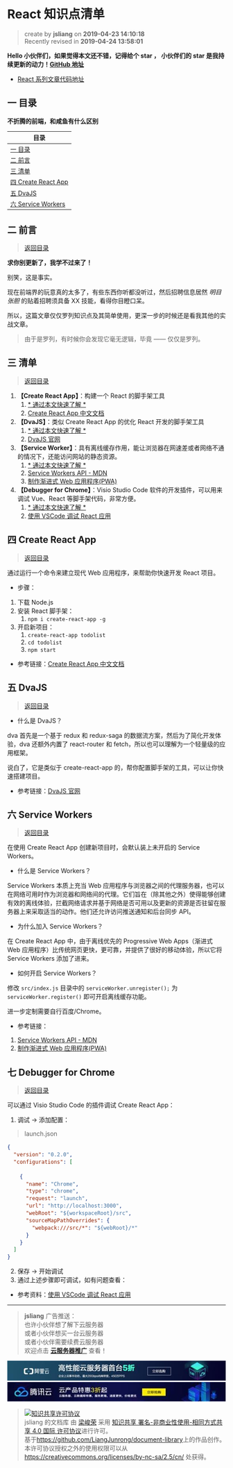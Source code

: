 React 知识点清单
===

> create by **jsliang** on **2019-04-23 14:10:18**   
> Recently revised in **2019-04-24 13:58:01**

**Hello 小伙伴们，如果觉得本文还不错，记得给个 **star** ， 小伙伴们的 **star** 是我持续更新的动力！[GitHub 地址](https://github.com/LiangJunrong/document-library/blob/master/JavaScript-library/React/ReactList.md)**

* [React 系列文章代码地址](https://github.com/LiangJunrong/React)

## <a name="chapter-one" id="chapter-one">一 目录</a>

**不折腾的前端，和咸鱼有什么区别**

| 目录 |
| --- | 
| [一 目录](#chapter-one) | 
| <a name="catalog-chapter-two" id="catalog-chapter-two"></a>[二 前言](#chapter-two) |
| <a name="catalog-chapter-three" id="catalog-chapter-three"></a>[三 清单](#chapter-three) |
| <a name="catalog-chapter-four" id="catalog-chapter-four"></a>[四 Create React App](#chapter-four) |
| <a name="catalog-chapter-five" id="catalog-chapter-five"></a>[五 DvaJS](#chapter-five) |
| <a name="catalog-chapter-six" id="catalog-chapter-six"></a>[六 Service Workers](#chapter-six) |

## <a name="chapter-two" id="chapter-two">二 前言</a>

> [返回目录](#chapter-one)

**求你别更新了，我学不过来了！**

别笑，这是事实。

现在前端界的玩意真的太多了，有些东西你听都没听过，然后招聘信息居然 *明目张胆* 的贴着招聘须具备 XX 技能，看得你目瞪口呆。

所以，这篇文章仅仅罗列知识点及其简单使用，更深一步的时候还是看我其他的实战文章。

> 由于是罗列，有时候你会发现它毫无逻辑，毕竟 —— 仅仅是罗列。

## <a name="chapter-three" id="chapter-three">三 清单</a>

> [返回目录](#chapter-one)

1. **【Create React App】**：构建一个 React 的脚手架工具
   1. [* 通过本文快速了解 *](#chapter-four)
   2. [Create React App 中文文档](https://www.html.cn/create-react-app/)
2. **【DvaJS】**：类似 Create React App 的优化 React 开发的脚手架工具
   1. [* 通过本文快速了解 *](#chapter-five)
   2. [DvaJS 官网](https://dvajs.com/)
3. **【Service Worker】**：具有离线缓存作用，能让浏览器在网速差或者网络不通的情况下，还能访问网站的静态资源。
   1. [* 通过本文快速了解 *](#chapter-six)
   2. [Service Workers API - MDN](https://developer.mozilla.org/zh-CN/docs/Web/API/Service_Worker_API)
   3. [制作渐进式 Web 应用程序(PWA)](https://www.html.cn/create-react-app/docs/making-a-progressive-web-app/)
4. **【Debugger for Chrome】**：Visio Studio Code 软件的开发插件，可以用来调试 Vue、React 等脚手架代码，非常方便。
   1. [* 通过本文快速了解 *](#chapter-seven)
   2. [使用 VSCode 调试 React 应用](https://zhuanlan.zhihu.com/p/30583784)

## <a name="chapter-four" id="chapter-four">四 Create React App</a>

> [返回目录](#chapter-one)

通过运行一个命令来建立现代 Web 应用程序，来帮助你快速开发 React 项目。

* 步骤：

1. 下载 Node.js
2. 安装 React 脚手架：
   1. `npm i create-react-app -g`
3. 开启新项目：
   1. `create-react-app todolist`
   2. `cd todolist`
   3. `npm start`

* 参考链接：[Create React App 中文文档](https://www.html.cn/create-react-app/)

## <a name="chapter-five" id="chapter-five">五 DvaJS</a>

> [返回目录](#chapter-one)

* 什么是 DvaJS？

dva 首先是一个基于 redux 和 redux-saga 的数据流方案，然后为了简化开发体验，dva 还额外内置了 react-router 和 fetch，所以也可以理解为一个轻量级的应用框架。

说白了，它是类似于 create-react-app 的，帮你配置脚手架的工具，可以让你快速搭建项目。

* 参考链接：[DvaJS 官网](https://dvajs.com/)

## <a name="chapter-six" id="chapter-six">六 Service Workers</a>

> [返回目录](#chapter-one)

在使用 Create React App 创建新项目时，会默认装上未开启的 Service Workers。

* 什么是 Service Workers？

Service Workers 本质上充当 Web 应用程序与浏览器之间的代理服务器，也可以在网络可用时作为浏览器和网络间的代理。它们旨在（除其他之外）使得能够创建有效的离线体验，拦截网络请求并基于网络是否可用以及更新的资源是否驻留在服务器上来采取适当的动作。他们还允许访问推送通知和后台同步 API。

* 为什么加入 Service Workers？

在 Create React App 中，由于离线优先的 Progressive Web Apps（渐进式 Web 应用程序）比传统网页更快，更可靠，并提供了很好的移动体验，所以它将 Service Workers 添加了进来。

* 如何开启 Service Workers？

修改 `src/index.js` 目录中的 `serviceWorker.unregister();` 为 `serviceWorker.register()` 即可开启离线缓存功能。

进一步定制需要自行百度/Chrome。

* 参考链接：

1. [Service Workers API - MDN](https://developer.mozilla.org/zh-CN/docs/Web/API/Service_Worker_API)
2. [制作渐进式 Web 应用程序(PWA)](https://www.html.cn/create-react-app/docs/making-a-progressive-web-app/)

## <a name="chapter-seven" id="chapter-seven">七 Debugger for Chrome</a>

> [返回目录](#chapter-one)

可以通过 Visio Studio Code 的插件调试 Create React App：

1. 调试 -> 添加配置：

> launch.json

```json
{
  "version": "0.2.0",
  "configurations": [
    
    {
      "name": "Chrome",
      "type": "chrome",
      "request": "launch",
      "url": "http://localhost:3000",
      "webRoot": "${workspaceRoot}/src",
      "sourceMapPathOverrides": {
        "webpack:///src/*": "${webRoot}/*"
      }
    }
  ]
}
```

2. 保存 -> 开始调试
3. 通过上述步骤即可调试，如有问题查看：

* 参考资料：[使用 VSCode 调试 React 应用](https://zhuanlan.zhihu.com/p/30583784)

---

> **jsliang** 广告推送：  
> 也许小伙伴想了解下云服务器  
> 或者小伙伴想买一台云服务器  
> 或者小伙伴需要续费云服务器  
> 欢迎点击 **[云服务器推广](https://github.com/LiangJunrong/document-library/blob/master/other-library/Monologue/%E7%A8%B3%E9%A3%9F%E8%89%B0%E9%9A%BE.md)** 查看！

[![图](../../public-repertory/img/z-small-seek-ali-3.jpg)](https://promotion.aliyun.com/ntms/act/qwbk.html?userCode=w7hismrh)
[![图](../../public-repertory/img/z-small-seek-tencent-2.jpg)](https://cloud.tencent.com/redirect.php?redirect=1014&cps_key=49f647c99fce1a9f0b4e1eeb1be484c9&from=console)

> <a rel="license" href="http://creativecommons.org/licenses/by-nc-sa/4.0/"><img alt="知识共享许可协议" style="border-width:0" src="https://i.creativecommons.org/l/by-nc-sa/4.0/88x31.png" /></a><br /><span xmlns:dct="http://purl.org/dc/terms/" property="dct:title">jsliang 的文档库</span> 由 <a xmlns:cc="http://creativecommons.org/ns#" href="https://github.com/LiangJunrong/document-library" property="cc:attributionName" rel="cc:attributionURL">梁峻荣</a> 采用 <a rel="license" href="http://creativecommons.org/licenses/by-nc-sa/4.0/">知识共享 署名-非商业性使用-相同方式共享 4.0 国际 许可协议</a>进行许可。<br />基于<a xmlns:dct="http://purl.org/dc/terms/" href="https://github.com/LiangJunrong/document-library" rel="dct:source">https://github.com/LiangJunrong/document-library</a>上的作品创作。<br />本许可协议授权之外的使用权限可以从 <a xmlns:cc="http://creativecommons.org/ns#" href="https://creativecommons.org/licenses/by-nc-sa/2.5/cn/" rel="cc:morePermissions">https://creativecommons.org/licenses/by-nc-sa/2.5/cn/</a> 处获得。